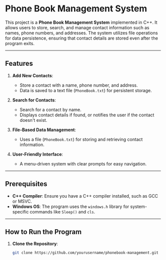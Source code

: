 # Phone Book Management System

This project is a **Phone Book Management System** implemented in C++. It allows users to store, search, and manage contact information such as names, phone numbers, and addresses. The system utilizes file operations for data persistence, ensuring that contact details are stored even after the program exits.

---

## Features

1. **Add New Contacts**:
   - Store a contact with a name, phone number, and address.
   - Data is saved to a text file (`PhoneBook.txt`) for persistent storage.

2. **Search for Contacts**:
   - Search for a contact by name.
   - Displays contact details if found, or notifies the user if the contact doesn't exist.

3. **File-Based Data Management**:
   - Uses a file (`PhoneBook.txt`) for storing and retrieving contact information.

4. **User-Friendly Interface**:
   - A menu-driven system with clear prompts for easy navigation.

---

## Prerequisites

- **C++ Compiler**: Ensure you have a C++ compiler installed, such as GCC or MSVC.
- **Windows OS**: The program uses the `windows.h` library for system-specific commands like `Sleep()` and `cls`.

---

## How to Run the Program

1. **Clone the Repository**:
   ```bash
   git clone https://github.com/yourusername/phonebook-management.git
